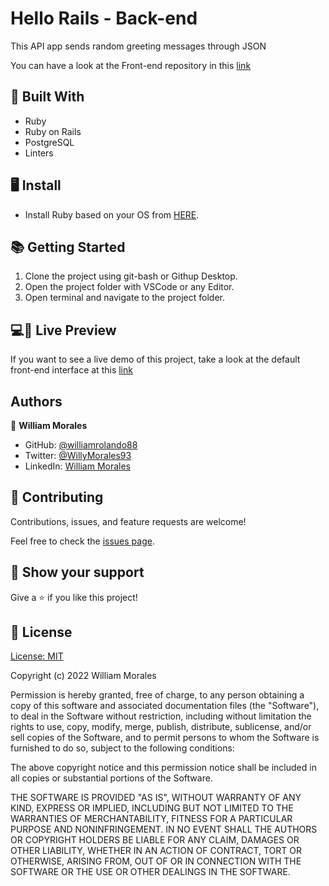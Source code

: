 # Hello Rails - Back-end

This API app sends random greeting messages through JSON

You can have a look at the Front-end repository in this [link](https://github.com/williamrolando88/Hello-Rails-Front-End)

## 🧩 Built With

- Ruby
- Ruby on Rails
- PostgreSQL
- Linters

## 🖥️ Install

- Install Ruby based on your OS from [HERE](https://www.ruby-lang.org/en/downloads/).

## 📚 Getting Started

1. Clone the project using git-bash or Githup Desktop.
2. Open the project folder with VSCode or any Editor.
3. Open terminal and navigate to the project folder.

## 💻📱 Live Preview

<!-- There is no Live Demo available at the moment -->

If you want to see a live demo of this project, take a look at the default front-end interface at this [link](https://deploy-preview-1--wr88-hello-rails-front-end.netlify.app/)

## Authors

👤 **William Morales**

- GitHub: [@williamrolando88](https://github.com/williamrolando88)
- Twitter: [@WillyMorales93](https://twitter.com/WillyMorales93)
- LinkedIn: [William Morales](https://www.linkedin.com/in/william-rolando-morales/)

## 🤝 Contributing

Contributions, issues, and feature requests are welcome!

Feel free to check the [issues page](https://github.com/williamrolando88/Recipe-app/issues).

## 👏 Show your support

Give a ⭐️ if you like this project!

## 📝 License

[License: MIT](https://opensource.org/licenses/MIT)

Copyright (c) 2022 William Morales

Permission is hereby granted, free of charge, to any person obtaining a copy of this software and associated documentation files (the "Software"), to deal in the Software without restriction, including without limitation the rights to use, copy, modify, merge, publish, distribute, sublicense, and/or sell copies of the Software, and to permit persons to whom the Software is furnished to do so, subject to the following conditions:

The above copyright notice and this permission notice shall be included in all copies or substantial portions of the Software.

THE SOFTWARE IS PROVIDED "AS IS", WITHOUT WARRANTY OF ANY KIND, EXPRESS OR IMPLIED, INCLUDING BUT NOT LIMITED TO THE WARRANTIES OF MERCHANTABILITY, FITNESS FOR A PARTICULAR PURPOSE AND NONINFRINGEMENT. IN NO EVENT SHALL THE AUTHORS OR COPYRIGHT HOLDERS BE LIABLE FOR ANY CLAIM, DAMAGES OR OTHER LIABILITY, WHETHER IN AN ACTION OF CONTRACT, TORT OR OTHERWISE, ARISING FROM, OUT OF OR IN CONNECTION WITH THE SOFTWARE OR THE USE OR OTHER DEALINGS IN THE SOFTWARE.
